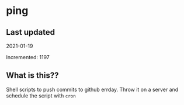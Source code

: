 # ping

## Last updated
2021-01-19

Incremented: 1197

## What is this??
Shell scripts to push commits to github errday. Throw it on a server and schedule the script with `cron`
